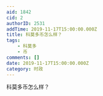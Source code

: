 ```yaml
---
aid: 1842
cid: 2
authorID: 2531
addTime: 2019-11-17T15:00:00.000Z
title: 科莫多币怎么样？
tags:
    - 科莫多
    - 币
comments: []
date: 2019-11-17T15:00:00.000Z
category: 时政
---
```


科莫多币怎么样？
